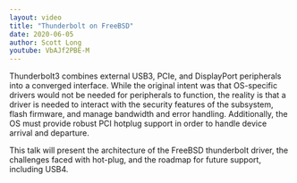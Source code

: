 ```yaml
---
layout: video
title: "Thunderbolt on FreeBSD"
date: 2020-06-05
author: Scott Long
youtube: VbAJf2PBE-M
---
```

Thunderbolt3 combines external USB3, PCIe, and DisplayPort peripherals into a converged interface. While the original intent was that OS-specific drivers would not be needed for peripherals to function, the reality is that a driver is needed to interact with the security features of the subsystem, flash firmware, and manage bandwidth and error handling. Additionally, the OS must provide robust PCI hotplug support in order to handle device arrival and departure.

This talk will present the architecture of the FreeBSD thunderbolt driver, the challenges faced with hot-plug, and the roadmap for future support, including USB4.
